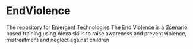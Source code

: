# EndViolence
The repository for Emergent Technologies
The End Violence is a Scenario based training using Alexa skills to raise awareness and prevent violence, mistreatment and neglect against children
